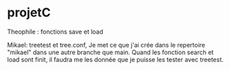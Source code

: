 # projetC

Theophile : fonctions save et load

Mikael: treetest et tree.conf, Je met ce que j'ai crée dans le repertoire "mikael" dans une autre branche que main.
Quand les fonction search et load sont finit, il faudra me les donnée que je puisse les tester avec treetest.
